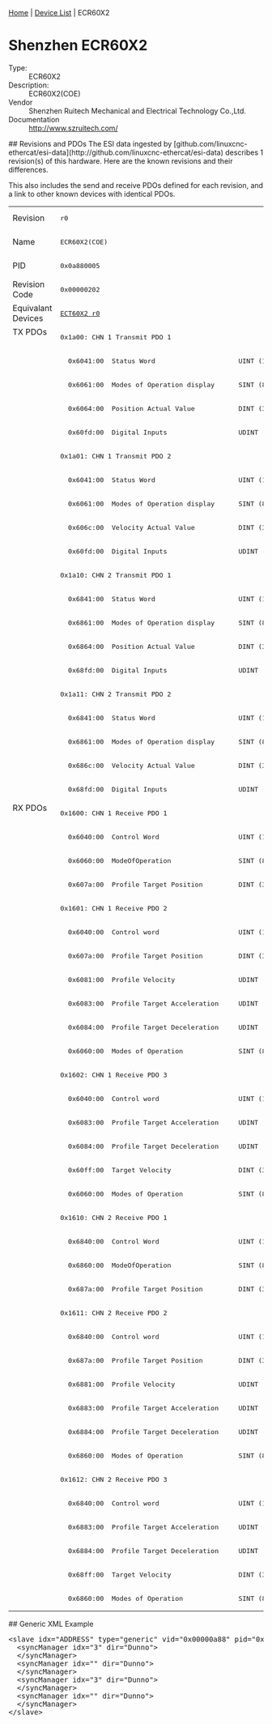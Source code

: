 <div class="nav"><a href="/esi-data">Home</a> | <a href="/esi-data/devices">Device List</a> | ECR60X2</div>

#  Shenzhen ECR60X2

<dl>
  <dt>Type:</dt><dd>ECR60X2</dd>
  <dt>Description:</dt><dd>ECR60X2(COE)</dd>
  <dt>Vendor</dt><dd>Shenzhen Ruitech Mechanical and Electrical Technology Co.,Ltd. </dd>
  <dt>Documentation</dt><dd><a href="http://www.szruitech.com/">http://www.szruitech.com/</a></dd>
</dl>
## Revisions and PDOs
The ESI data ingested by [github.com/linuxcnc-ethercat/esi-data](http://github.com/linuxcnc-ethercat/esi-data) describes 1 revision(s) of this hardware.  Here are the known revisions and their differences.

This also includes the send and receive PDOs defined for each revision, and a link to other known devices with identical PDOs.

<table>
<tr >
<td class="first">Revision</td>
<td ><pre>r0</pre></td>
</tr>
<tr >
<td class="first">Name</td>
<td ><pre>ECR60X2(COE)</pre></td>
</tr>
<tr >
<td class="first">PID</td>
<td ><pre>0x0a880005</pre></td>
</tr>
<tr >
<td class="first">Revision Code</td>
<td ><pre>0x00000202</pre></td>
</tr>
<tr >
<td class="first">Equivalant Devices</td>
<td ><pre><a href="ECT60X2">ECT60X2 r0</a></pre></td>
</tr>
<tr class="txpdo pdosection">
<td class="first" rowspan=20 valign=top>TX PDOs</td>
<td><pre>0x1a00: CHN 1 Transmit PDO 1</pre></td>
<td></td>
</tr>
<tr class="txpdo">
<td ><pre>  0x6041:00  Status Word                     UINT (16 bits)</pre></td>
</tr>
<tr class="txpdo">
<td ><pre>  0x6061:00  Modes of Operation display      SINT (8 bits)</pre></td>
</tr>
<tr class="txpdo">
<td ><pre>  0x6064:00  Position Actual Value           DINT (32 bits)</pre></td>
</tr>
<tr class="txpdo">
<td ><pre>  0x60fd:00  Digital Inputs                  UDINT (32 bits)</pre></td>
</tr>
<tr class="txpdo pdosection">
<td ><pre>0x1a01: CHN 1 Transmit PDO 2</pre></td>
</tr>
<tr class="txpdo">
<td ><pre>  0x6041:00  Status Word                     UINT (16 bits)</pre></td>
</tr>
<tr class="txpdo">
<td ><pre>  0x6061:00  Modes of Operation display      SINT (8 bits)</pre></td>
</tr>
<tr class="txpdo">
<td ><pre>  0x606c:00  Velocity Actual Value           DINT (32 bits)</pre></td>
</tr>
<tr class="txpdo">
<td ><pre>  0x60fd:00  Digital Inputs                  UDINT (32 bits)</pre></td>
</tr>
<tr class="txpdo pdosection">
<td ><pre>0x1a10: CHN 2 Transmit PDO 1</pre></td>
</tr>
<tr class="txpdo">
<td ><pre>  0x6841:00  Status Word                     UINT (16 bits)</pre></td>
</tr>
<tr class="txpdo">
<td ><pre>  0x6861:00  Modes of Operation display      SINT (8 bits)</pre></td>
</tr>
<tr class="txpdo">
<td ><pre>  0x6864:00  Position Actual Value           DINT (32 bits)</pre></td>
</tr>
<tr class="txpdo">
<td ><pre>  0x68fd:00  Digital Inputs                  UDINT (32 bits)</pre></td>
</tr>
<tr class="txpdo pdosection">
<td ><pre>0x1a11: CHN 2 Transmit PDO 2</pre></td>
</tr>
<tr class="txpdo">
<td ><pre>  0x6841:00  Status Word                     UINT (16 bits)</pre></td>
</tr>
<tr class="txpdo">
<td ><pre>  0x6861:00  Modes of Operation display      SINT (8 bits)</pre></td>
</tr>
<tr class="txpdo">
<td ><pre>  0x686c:00  Velocity Actual Value           DINT (32 bits)</pre></td>
</tr>
<tr class="txpdo">
<td ><pre>  0x68fd:00  Digital Inputs                  UDINT (32 bits)</pre></td>
</tr>
<tr class="rxpdo pdosection">
<td class="first" rowspan=34 valign=top>RX PDOs</td>
<td><pre>0x1600: CHN 1 Receive PDO 1</pre></td>
<td></td>
</tr>
<tr class="rxpdo">
<td ><pre>  0x6040:00  Control Word                    UINT (16 bits)</pre></td>
</tr>
<tr class="rxpdo">
<td ><pre>  0x6060:00  ModeOfOperation                 SINT (8 bits)</pre></td>
</tr>
<tr class="rxpdo">
<td ><pre>  0x607a:00  Profile Target Position         DINT (32 bits)</pre></td>
</tr>
<tr class="rxpdo pdosection">
<td ><pre>0x1601: CHN 1 Receive PDO 2</pre></td>
</tr>
<tr class="rxpdo">
<td ><pre>  0x6040:00  Control word                    UINT (16 bits)</pre></td>
</tr>
<tr class="rxpdo">
<td ><pre>  0x607a:00  Profile Target Position         DINT (32 bits)</pre></td>
</tr>
<tr class="rxpdo">
<td ><pre>  0x6081:00  Profile Velocity                UDINT (32 bits)</pre></td>
</tr>
<tr class="rxpdo">
<td ><pre>  0x6083:00  Profile Target Acceleration     UDINT (32 bits)</pre></td>
</tr>
<tr class="rxpdo">
<td ><pre>  0x6084:00  Profile Target Deceleration     UDINT (32 bits)</pre></td>
</tr>
<tr class="rxpdo">
<td ><pre>  0x6060:00  Modes of Operation              SINT (8 bits)</pre></td>
</tr>
<tr class="rxpdo pdosection">
<td ><pre>0x1602: CHN 1 Receive PDO 3</pre></td>
</tr>
<tr class="rxpdo">
<td ><pre>  0x6040:00  Control word                    UINT (16 bits)</pre></td>
</tr>
<tr class="rxpdo">
<td ><pre>  0x6083:00  Profile Target Acceleration     UDINT (32 bits)</pre></td>
</tr>
<tr class="rxpdo">
<td ><pre>  0x6084:00  Profile Target Deceleration     UDINT (32 bits)</pre></td>
</tr>
<tr class="rxpdo">
<td ><pre>  0x60ff:00  Target Velocity                 DINT (32 bits)</pre></td>
</tr>
<tr class="rxpdo">
<td ><pre>  0x6060:00  Modes of Operation              SINT (8 bits)</pre></td>
</tr>
<tr class="rxpdo pdosection">
<td ><pre>0x1610: CHN 2 Receive PDO 1</pre></td>
</tr>
<tr class="rxpdo">
<td ><pre>  0x6840:00  Control Word                    UINT (16 bits)</pre></td>
</tr>
<tr class="rxpdo">
<td ><pre>  0x6860:00  ModeOfOperation                 SINT (8 bits)</pre></td>
</tr>
<tr class="rxpdo">
<td ><pre>  0x687a:00  Profile Target Position         DINT (32 bits)</pre></td>
</tr>
<tr class="rxpdo pdosection">
<td ><pre>0x1611: CHN 2 Receive PDO 2</pre></td>
</tr>
<tr class="rxpdo">
<td ><pre>  0x6840:00  Control word                    UINT (16 bits)</pre></td>
</tr>
<tr class="rxpdo">
<td ><pre>  0x687a:00  Profile Target Position         DINT (32 bits)</pre></td>
</tr>
<tr class="rxpdo">
<td ><pre>  0x6881:00  Profile Velocity                UDINT (32 bits)</pre></td>
</tr>
<tr class="rxpdo">
<td ><pre>  0x6883:00  Profile Target Acceleration     UDINT (32 bits)</pre></td>
</tr>
<tr class="rxpdo">
<td ><pre>  0x6884:00  Profile Target Deceleration     UDINT (32 bits)</pre></td>
</tr>
<tr class="rxpdo">
<td ><pre>  0x6860:00  Modes of Operation              SINT (8 bits)</pre></td>
</tr>
<tr class="rxpdo pdosection">
<td ><pre>0x1612: CHN 2 Receive PDO 3</pre></td>
</tr>
<tr class="rxpdo">
<td ><pre>  0x6840:00  Control word                    UINT (16 bits)</pre></td>
</tr>
<tr class="rxpdo">
<td ><pre>  0x6883:00  Profile Target Acceleration     UDINT (32 bits)</pre></td>
</tr>
<tr class="rxpdo">
<td ><pre>  0x6884:00  Profile Target Deceleration     UDINT (32 bits)</pre></td>
</tr>
<tr class="rxpdo">
<td ><pre>  0x68ff:00  Target Velocity                 DINT (32 bits)</pre></td>
</tr>
<tr class="rxpdo">
<td ><pre>  0x6860:00  Modes of Operation              SINT (8 bits)</pre></td>
</tr>
</table>
## Generic XML Example
<pre class="xml">
&lt;slave idx="ADDRESS" type="generic" vid="0x00000a88" pid="0x0a880005" configPdos="true"&gt;
  &lt;syncManager idx="3" dir="Dunno"&gt;
  &lt;/syncManager&gt;
  &lt;syncManager idx="" dir="Dunno"&gt;
  &lt;/syncManager&gt;
  &lt;syncManager idx="3" dir="Dunno"&gt;
  &lt;/syncManager&gt;
  &lt;syncManager idx="" dir="Dunno"&gt;
  &lt;/syncManager&gt;
&lt;/slave&gt;
</pre>

